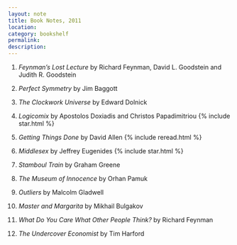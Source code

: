 ```yaml
---
layout: note
title: Book Notes, 2011
location:
category: bookshelf
permalink:
description:
---
```


1. _Feynman’s Lost Lecture_ by Richard Feynman, David L. Goodstein and Judith 
    R. Goodstein

2. _Perfect Symmetry_ by Jim Baggott

3. _The Clockwork Universe_ by Edward Dolnick

4. _Logicomix_ by Apostolos Doxiadis and Christos Papadimitriou {% include star.html %}

5. _Getting Things Done_ by David Allen {% include reread.html %}

6. _Middlesex_ by Jeffrey Eugenides {% include star.html %}

7. _Stamboul Train_ by Graham Greene 

8. _The Museum of Innocence_ by Orhan Pamuk

9. _Outliers_ by Malcolm Gladwell

10. _Master and Margarita_ by Mikhail Bulgakov

11. _What Do You Care What Other People Think?_ by Richard Feynman

12. _The Undercover Economist_ by Tim Harford
